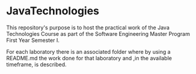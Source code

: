 # JavaTechnologies

This repository's purpose is to host the practical work of the Java Technologies Course as part of the Software Engineering Master Program First Year Semester I.

For each laboratory there is an associated folder where by using a README.md the work done for that laboratory and ,in the available timeframe, is described.

